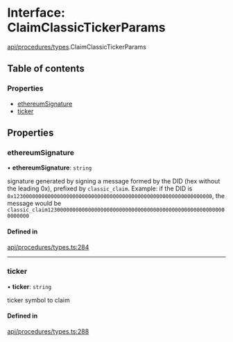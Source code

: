 # Interface: ClaimClassicTickerParams

[api/procedures/types](../wiki/api.procedures.types).ClaimClassicTickerParams

## Table of contents

### Properties

- [ethereumSignature](../wiki/api.procedures.types.ClaimClassicTickerParams#ethereumsignature)
- [ticker](../wiki/api.procedures.types.ClaimClassicTickerParams#ticker)

## Properties

### ethereumSignature

• **ethereumSignature**: `string`

signature generated by signing a message formed by the DID (hex without the leading 0x),
  prefixed by `classic_claim`. Example: if the DID is `0x1230000000000000000000000000000000000000000000000000000000000000`,
  the message would be `classic_claim1230000000000000000000000000000000000000000000000000000000000000`

#### Defined in

[api/procedures/types.ts:284](https://github.com/PolymeshAssociation/polymesh-sdk/blob/e978aefd/src/api/procedures/types.ts#L284)

___

### ticker

• **ticker**: `string`

ticker symbol to claim

#### Defined in

[api/procedures/types.ts:288](https://github.com/PolymeshAssociation/polymesh-sdk/blob/e978aefd/src/api/procedures/types.ts#L288)

